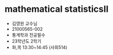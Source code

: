 # mathematical statisticsⅡ

- 김영원 교수님
- 21000565-002
- 통계학과 전공필수
- 23학년도 2학기
- 화,목 13:30~14:45 (사회514)
